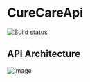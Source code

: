 # CureCareApi
[![Build status](https://jcrecio.visualstudio.com/CureCareAPI/_apis/build/status/CureCareAPI-CI)](https://jcrecio.visualstudio.com/CureCareAPI/_build/latest?definitionId=4)

## API Architecture
![image](https://drive.google.com/uc?export=view&id=1nW5igjHIMHq3_yLMrJvE7fMhus0u3u9K)
